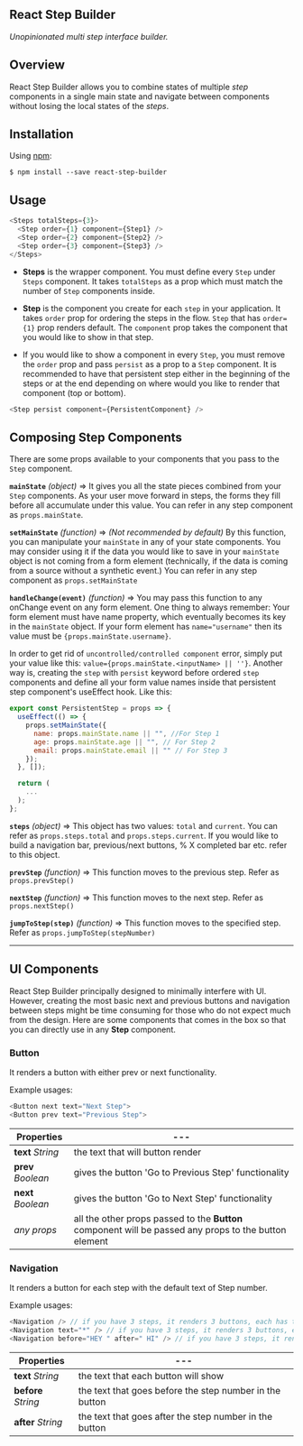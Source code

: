 ## React Step Builder

_Unopinionated multi step interface builder._

## Overview

React Step Builder allows you to combine states of multiple _step_ components in a single main state and navigate between components without losing the local states of the _steps_.

## Installation

Using [npm](https://www.npmjs.com/):

    $ npm install --save react-step-builder

## Usage

```js
<Steps totalSteps={3}>
  <Step order={1} component={Step1} />
  <Step order={2} component={Step2} />
  <Step order={3} component={Step3} />
</Steps>
```

- **Steps** is the wrapper component. You must define every `Step` under `Steps` component. It takes `totalSteps` as a prop which must match the number of `Step` components inside.

- **Step** is the component you create for each `step` in your application. It takes `order` prop for ordering the steps in the flow. `Step` that has `order={1}` prop renders default. The `component` prop takes the component that you would like to show in that step.

- If you would like to show a component in every `Step`, you must remove the `order` prop and pass `persist` as a prop to a `Step` component. It is recommended to have that persistent step either in the beginning of the steps or at the end depending on where would you like to render that component (top or bottom).

```js
<Step persist component={PersistentComponent} />
```

## Composing Step Components

There are some props available to your components that you pass to the `Step` component.

**`mainState`** _(object)_ => It gives you all the state pieces combined from your `Step` components. As your user move forward in steps, the forms they fill before all accumulate under this value. You can refer in any step component as `props.mainState`.

**`setMainState`** _(function)_ => _(Not recommended by default)_ By this function, you can manipulate your `mainState` in any of your state components. You may consider using it if the data you would like to save in your `mainState` object is not coming from a form element (technically, if the data is coming from a source without a synthetic event.) You can refer in any step component as `props.setMainState`

**`handleChange(event)`** _(function)_ => You may pass this function to any onChange event on any form element. One thing to always remember: Your form element must have name property, which eventually becomes its key in the `mainState` object. If your form element has `name="username"` then its value must be `{props.mainState.username}`.

In order to get rid of `uncontrolled/controlled component` error, simply put your value like this: `value={props.mainState.<inputName> || ''}`. Another way is, creating the `step` with `persist` keyword before ordered `step` components and define all your form value names inside that persistent step component's useEffect hook. Like this:

```js
export const PersistentStep = props => {
  useEffect(() => {
    props.setMainState({
      name: props.mainState.name || "", //For Step 1
      age: props.mainState.age || "", // For Step 2
      email: props.mainState.email || "" // For Step 3
    });
  }, []);

  return (
    ...
  );
};
```

**`steps`** _(object)_ => This object has two values: `total` and `current`. You can refer as `props.steps.total` and `props.steps.current`. If you would like to build a navigation bar, previous/next buttons, % X completed bar etc. refer to this object.

**`prevStep`** _(function)_ => This function moves to the previous step. Refer as `props.prevStep()`

**`nextStep`** _(function)_ => This function moves to the next step. Refer as `props.nextStep()`

**`jumpToStep(step)`** _(function)_ => This function moves to the specified step. Refer as `props.jumpToStep(stepNumber)`

---

## UI Components

React Step Builder principally designed to minimally interfere with UI. However, creating the most basic next and previous buttons and navigation between steps might be time consuming for those who do not expect much from the design. Here are some components that comes in the box so that you can directly use in any **Step** component.

### Button

It renders a button with either prev or next functionality.

Example usages:

```js
<Button next text="Next Step">
<Button prev text="Previous Step">
```

| Properties         | ---                                                                                                   |
| ------------------ | ----------------------------------------------------------------------------------------------------- |
| **text** _String_  | the text that will button render                                                                      |
| **prev** _Boolean_ | gives the button 'Go to Previous Step' functionality                                                  |
| **next** _Boolean_ | gives the button 'Go to Next Step' functionality                                                      |
| _any props_        | all the other props passed to the **Button** component will be passed any props to the button element |

### Navigation

It renders a button for each step with the default text of Step number.

Example usages:

```js
<Navigation /> // if you have 3 steps, it renders 3 buttons, each has the text of [1, 2, 3] consecutively
<Navigation text="*" /> // if you have 3 steps, it renders 3 buttons, each has the text of * (asterix)
<Navigation before="HEY " after=" HI" /> // if you have 3 steps, it renders 3 buttons, each step number has 'HEY' before and 'HI' after (HEY 1 HI, HEY 2 HI, HEY 3 HI)
```

| Properties          | ---                                                     |
| ------------------- | ------------------------------------------------------- |
| **text** _String_   | the text that each button will show                     |
| **before** _String_ | the text that goes before the step number in the button |
| **after** _String_  | the text that goes after the step number in the button  |
